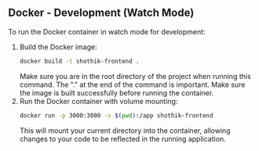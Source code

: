 ## Docker - Development (Watch Mode)

To run the Docker container in watch mode for development:

1. Build the Docker image:
   ```bash
   docker build -t shothik-frontend .
   ```
   Make sure you are in the root directory of the project when running this command. The "." at the end of the command is important. Make sure the image is built successfully before running the container.
2. Run the Docker container with volume mounting:
   ```bash
   docker run -p 3000:3000 -v $(pwd):/app shothik-frontend
   ```
   This will mount your current directory into the container, allowing changes to your code to be reflected in the running application.

